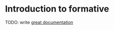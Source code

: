 # Introduction to formative

TODO: write [great documentation](http://jacobian.org/writing/great-documentation/what-to-write/)
